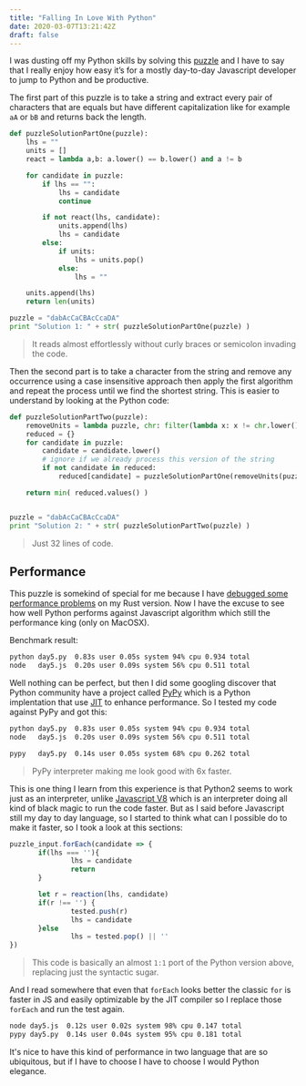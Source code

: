 ```yaml
---
title: "Falling In Love With Python"
date: 2020-03-07T13:21:42Z
draft: false
---
```


I was dusting off my Python skills by solving this [puzzle](https://adventofcode.com/2018/day/5) and I have to say that I really enjoy how easy it’s for a mostly day-to-day Javascript developer to jump to Python and be productive. 

The first part of this puzzle is to take a string and extract every pair of characters that are equals but have different capitalization like for example ``aA`` or ``bB`` and returns back the length. 


```python
def puzzleSolutionPartOne(puzzle): 
	lhs = ""
	units = []
	react = lambda a,b: a.lower() == b.lower() and a != b

	for candidate in puzzle:
		if lhs == "": 
			lhs = candidate
			continue

		if not react(lhs, candidate):
			units.append(lhs)
			lhs = candidate
		else:
			if units:
				lhs = units.pop()
			else:
				lhs = ""

	units.append(lhs)	
	return len(units)

puzzle = "dabAcCaCBAcCcaDA"
print "Solution 1: " + str( puzzleSolutionPartOne(puzzle) )
```

> It reads almost effortlessly without curly braces or semicolon invading the code. 


Then the second part is to take a character from the string and remove any occurrence using a case insensitive approach then apply the first algorithm and repeat the process until we find the shortest string. This is easier to understand by looking at the Python code:

```python
def puzzleSolutionPartTwo(puzzle):
	removeUnits = lambda puzzle, chr: filter(lambda x: x != chr.lower() and x != chr.upper(), puzzle )
	reduced = {} 
	for candidate in puzzle:
		candidate = candidate.lower()
		# ignore if we already process this version of the string
		if not candidate in reduced:
			reduced[candidate] = puzzleSolutionPartOne(removeUnits(puzzle, candidate))

	return min( reduced.values() )	


puzzle = "dabAcCaCBAcCcaDA"
print "Solution 2: " + str( puzzleSolutionPartTwo(puzzle) )

```

> Just 32 lines of code. 


## Performance 

This puzzle is somekind of special for me because I have [debugged some performance problems](https://cesarvr.io/post/rust-performance/) on my Rust version. Now I have the excuse to see how well Python performs against Javascript algorithm  which still the performance king (only on MacOSX).

Benchmark result: 

```sh
python day5.py  0.83s user 0.05s system 94% cpu 0.934 total
node   day5.js  0.20s user 0.09s system 56% cpu 0.511 total
```

Well nothing can be perfect, but then I did some googling discover that Python community have a project called [PyPy](https://www.pypy.org/) which is a Python implentation that use [JIT](https://en.wikipedia.org/wiki/Just-in-time_compilation) to enhance performance. So I tested my code against PyPy and got this: 

```sh
python day5.py  0.83s user 0.05s system 94% cpu 0.934 total
node   day5.js  0.20s user 0.09s system 56% cpu 0.511 total

pypy   day5.py  0.14s user 0.05s system 68% cpu 0.262 total
```

> PyPy interpreter making me look good with 6x faster.



This is one thing I learn from this experience is that Python2 seems to work just as an interpreter, unlike [Javascript V8](https://v8.dev/) which is an interpreter doing all kind of black magic to run the code faster. But as I said before Javascript still my day to day language, so I started to think what can I possible do to make it faster, so I took a look at this sections: 

```js
puzzle_input.forEach(candidate => {
       if(lhs === ''){
               lhs = candidate
               return
       }

       let r = reaction(lhs, candidate)
       if(r !== '') {
               tested.push(r)
               lhs = candidate
       }else
               lhs = tested.pop() || ''
})
```
> This code is basically an almost ``1:1`` port of the Python version above, replacing just the syntactic sugar.  


And I read somewhere that even that ``forEach`` looks better the classic ``for`` is faster in JS and easily optimizable by the JIT compiler so I replace those ``forEach`` and run the test again.

```sh
node day5.js  0.12s user 0.02s system 98% cpu 0.147 total
pypy day5.py  0.14s user 0.04s system 95% cpu 0.181 total
```
 
It's nice to have this kind of performance in two language that are so ubiquitous, but if I have to choose I have to choose I would Python elegance.


